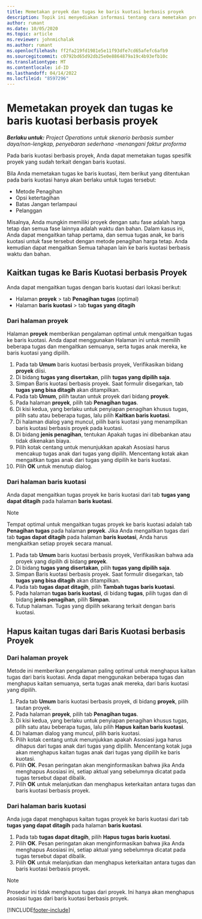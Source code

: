 ```yaml
---
title: Memetakan proyek dan tugas ke baris kuotasi berbasis proyek
description: Topik ini menyediakan informasi tentang cara memetakan proyek dan tugas ke baris tugas berbasis proyek.
author: rumant
ms.date: 10/05/2020
ms.topic: article
ms.reviewer: johnmichalak
ms.author: rumant
ms.openlocfilehash: ff2fa219fd1981e5e11f93dfe7cd65afefc6afb9
ms.sourcegitcommit: c0792bd65d92db25e0e8864879a19c4b93efb10c
ms.translationtype: MT
ms.contentlocale: id-ID
ms.lasthandoff: 04/14/2022
ms.locfileid: "8597296"
---
```

# <a name="map-projects-and-tasks-to-a-project-based-quote-line"></a>Memetakan proyek dan tugas ke baris kuotasi berbasis proyek

_**Berlaku untuk:** Project Operations untuk skenario berbasis sumber daya/non-lengkap, penyebaran sederhana -menangani faktur proforma_

Pada baris kuotasi berbasis proyek, Anda dapat memetakan tugas spesifik proyek yang sudah terkait dengan baris kuotasi.

Bila Anda memetakan tugas ke baris kuotasi, item berikut yang ditentukan pada baris kuotasi hanya akan berlaku untuk tugas tersebut:

- Metode Penagihan
- Opsi ketertagihan
- Batas Jangan terlampaui
- Pelanggan

Misalnya, Anda mungkin memiliki proyek dengan satu fase adalah harga tetap dan semua fase lainnya adalah waktu dan bahan. Dalam kasus ini, Anda dapat mengaitkan tahap pertama, dan semua tugas anak, ke baris kuotasi untuk fase tersebut dengan metode penagihan harga tetap. Anda kemudian dapat mengaitkan Semua tahapan lain ke baris kuotasi berbasis waktu dan bahan.

## <a name="associate-tasks-to-project-based-quote-lines"></a>Kaitkan tugas ke Baris Kuotasi berbasis Proyek

Anda dapat mengaitkan tugas dengan baris kuotasi dari lokasi berikut:

- Halaman **proyek** > tab **Penagihan tugas** (optimal)
- Halaman **baris kuotasi** > tab **tugas yang ditagih** 

### <a name="from-the-project-page"></a>Dari halaman proyek

Halaman **proyek** memberikan pengalaman optimal untuk mengaitkan tugas ke baris kuotasi. Anda dapat menggunakan Halaman ini untuk memilih beberapa tugas dan mengaitkan semuanya, serta tugas anak mereka, ke baris kuotasi yang dipilih.

1. Pada tab **Umum** baris kuotasi berbasis proyek, Verifikasikan bidang **proyek** diisi.
2. Di bidang **tugas yang disertakan**, pilih **tugas yang dipilih saja**.
3. Simpan Baris kuotasi berbasis proyek. Saat formulir disegarkan, tab **tugas yang bisa ditagih** akan ditampilkan.
4. Pada tab **Umum**, pilih tautan untuk proyek dari bidang **proyek**.
5. Pada halaman **proyek**, pilih tab **Penagihan tugas**.
6. Di kisi kedua, yang berlaku untuk penyiapan penagihan khusus tugas, pilih satu atau beberapa tugas, lalu pilih **Kaitkan baris kuotasi**.
7. Di halaman dialog yang muncul, pilih baris kuotasi yang menampilkan baris kuotasi berbasis proyek pada kuotasi.
8. Di bidang **jenis penagihan**, tentukan Apakah tugas ini dibebankan atau tidak dikenakan biaya.
9. Pilih kotak centang untuk menunjukkan apakah Asosiasi harus mencakup tugas anak dari tugas yang dipilih. Mencentang kotak akan mengaitkan tugas anak dari tugas yang dipilih ke baris kuotasi.
10. Pilih **OK** untuk menutup dialog.

### <a name="from-the-quote-line-page"></a>Dari halaman baris kuotasi

Anda dapat mengaitkan tugas proyek ke baris kuotasi dari tab **tugas yang dapat ditagih** pada halaman **baris kuotasi**.

>[!NOTE]
>Tempat optimal untuk mengaitkan tugas proyek ke baris kuotasi adalah tab **Penagihan tugas** pada halaman **proyek**. Jika Anda mengaitkan tugas dari tab **tugas dapat ditagih** pada halaman **baris kuotasi**, Anda harus mengkaitkan setiap proyek secara manual.

1. Pada tab **Umum** baris kuotasi berbasis proyek, Verifikasikan bahwa ada proyek yang dipilih di bidang **proyek**.
2. Di bidang **tugas yang disertakan**, pilih **tugas yang dipilih saja**.
3. Simpan Baris kuotasi berbasis proyek. Saat formulir disegarkan, tab **tugas yang bisa ditagih** akan ditampilkan.
4. Pada tab **tugas dapat ditagih**, pilih **Tambah tugas baris kuotasi**.
5. Pada halaman **tugas baris kuotasi**, di bidang **tugas**, pilih tugas dan di bidang **jenis penagihan**, pilih **Simpan**. 
6. Tutup halaman. Tugas yang dipilih sekarang terkait dengan baris kuotasi.

## <a name="disassociate-tasks-from-projectbased-quote-lines"></a>Hapus kaitan tugas dari Baris Kuotasi berbasis Proyek

### <a name="from-the-project-page"></a>Dari halaman proyek

Metode ini memberikan pengalaman paling optimal untuk menghapus kaitan tugas dari baris kuotasi. Anda dapat menggunakan beberapa tugas dan menghapus kaitan semuanya, serta tugas anak mereka, dari baris kuotasi yang dipilih.

1. Pada tab **Umum** baris kuotasi berbasis proyek, di bidang **proyek**, pilih tautan proyek.
2. Pada halaman **proyek**, pilih tab **Penagihan tugas**.
3. Di kisi kedua, yang berlaku untuk penyiapan penagihan khusus tugas, pilih satu atau beberapa tugas, lalu pilih **Hapus kaitan baris kuotasi**.
4. Di halaman dialog yang muncul, pilih baris kuotasi.
5. Pilih kotak centang untuk menunjukkan apakah Asosiasi juga harus dihapus dari tugas anak dari tugas yang dipilih. Mencentang kotak juga akan menghapus kaitan tugas anak dari tugas yang dipilih ke baris kuotasi.
6. Pilih **OK**. Pesan peringatan akan menginformasikan bahwa jika Anda menghapus Asosiasi ini, setiap aktual yang sebelumnya dicatat pada tugas tersebut dapat dibalik. 
7. Pilih **OK** untuk melanjutkan dan menghapus keterkaitan antara tugas dan baris kuotasi berbasis proyek.

### <a name="from-the-quote-line-page"></a>Dari halaman baris kuotasi

Anda juga dapat menghapus kaitan tugas proyek ke baris kuotasi dari tab **tugas yang dapat ditagih** pada halaman **baris kuotasi**.

1. Pada tab **tugas dapat ditagih**, pilih **Hapus tugas baris kuotasi**.
2. Pilih **OK**. Pesan peringatan akan menginformasikan bahwa jika Anda menghapus Asosiasi ini, setiap aktual yang sebelumnya dicatat pada tugas tersebut dapat dibalik. 
3. Pilih **OK** untuk melanjutkan dan menghapus keterkaitan antara tugas dan baris kuotasi berbasis proyek.

>[!NOTE]
> Prosedur ini tidak menghapus tugas dari proyek. Ini hanya akan menghapus asosiasi tugas dari baris kuotasi berbasis proyek.


[!INCLUDE[footer-include](../../includes/footer-banner.md)]